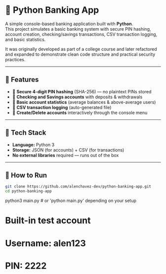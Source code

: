 # 🏦 Python Banking App

A simple console-based banking application built with **Python**.  
This project simulates a basic banking system with secure PIN hashing, account creation, checking/savings transactions, CSV transaction logging, and basic statistics.  

It was originally developed as part of a college course and later refactored and expanded to demonstrate clean code structure and practical security practices.

---

## 🚀 Features

- 🔐 **Secure 4-digit PIN hashing** (SHA-256) — no plaintext PINs stored  
- 🧾 **Checking and Savings accounts** with deposits & withdrawals  
- 🧠 **Basic account statistics** (average balances & above-average users)  
- 📝 **CSV transaction logging** (auto-generated file)  
- 👤 **Create/Delete accounts** interactively through the console menu

---

## 🧰 Tech Stack

- **Language:** Python 3  
- **Storage:** JSON (for accounts) + CSV (for transactions)  
- **No external libraries** required — runs out of the box

---

## 🧪 How to Run
```bash
git clone https://github.com/alenchavez-dev/python-banking-app.git
cd python-banking-app
```
python3 main.py   # or 'python main.py' depending on your setup

# Built-in test account
# Username: alen123
# PIN: 2222

